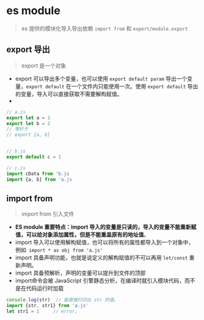 # es module
> es 提供的模块化导入导出依赖 `import from` 和 `export/module.export`


## export 导出
> export 是一个对象
* export 可以导出多个变量，也可以使用 `export default param` 导出一个变量，`export default` 在一个文件内只能使用一次。使用 `export default` 导出的变量，导入可以直接获取不需要解构赋值。
* 
``` js
// a.js
export let a = 1
export let b = 2
// 等价于
// export {a, b}


// b.js
export default c = 1

// c.js
import cData from 'b.js
import {a, b} from 'a.js
```


## import from
> import from 引入文件
* **ES module 重要特点：import 导入的变量是只读的，导入的变量不能重新赋值，可以给对象添加属性，但是不能重盖原有的地址值**。 
* import 导入可以使用解构赋值，也可以将所有的属性都导入到一个对象中，例如` import * as obj from 'a.js'`
* import 具备声明功能，也就是说定义的解构赋值的不可以再用 `let/const` 重新声明。
* import 具备预解析，声明的变量可以提升到文件的顶部
* import命令会被 JavaScript 引擎静态分析，在编译时就引入模块代码，而不是在代码运行时加载
``` js
console.log(str)  // 能直接打印出 str 的值。
import {str, str1} from 'a.js'
let str1 = 1     // error。
```
